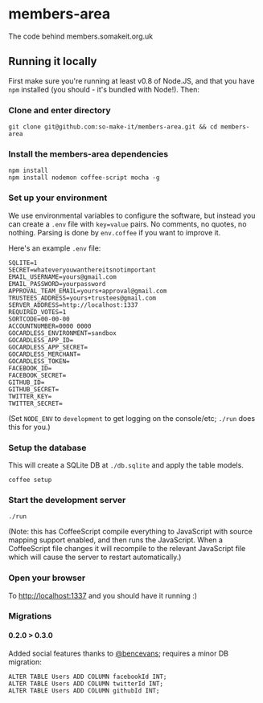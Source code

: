 members-area
============

The code behind members.somakeit.org.uk

Running it locally
------------------

First make sure you're running at least v0.8 of Node.JS, and that you
have `npm` installed (you should - it's bundled with Node!). Then:

### Clone and enter directory
`git clone git@github.com:so-make-it/members-area.git && cd members-area`

### Install the members-area dependencies
```
npm install
npm install nodemon coffee-script mocha -g
```

### Set up your environment
We use environmental variables to configure the software, but instead
you can create a `.env` file with `key=value` pairs. No comments, no
quotes, no nothing. Parsing is done by `env.coffee` if you want to
improve it.

Here's an example `.env` file:

```
SQLITE=1
SECRET=whateveryouwanthereitsnotimportant
EMAIL_USERNAME=yours@gmail.com
EMAIL_PASSWORD=yourpassword
APPROVAL_TEAM_EMAIL=yours+approval@gmail.com
TRUSTEES_ADDRESS=yours+trustees@gmail.com
SERVER_ADDRESS=http://localhost:1337
REQUIRED_VOTES=1
SORTCODE=00-00-00
ACCOUNTNUMBER=0000 0000
GOCARDLESS_ENVIRONMENT=sandbox
GOCARDLESS_APP_ID=
GOCARDLESS_APP_SECRET=
GOCARDLESS_MERCHANT=
GOCARDLESS_TOKEN=
FACEBOOK_ID=
FACEBOOK_SECRET=
GITHUB_ID=
GITHUB_SECRET=
TWITTER_KEY=
TWITTER_SECRET=
```

(Set `NODE_ENV` to `development` to get logging on the console/etc;
`./run` does this for you.)

### Setup the database

This will create a SQLite DB at `./db.sqlite` and apply the table models.

`coffee setup`

### Start the development server
`./run`

(Note: this has CoffeeScript compile everything to JavaScript with
source mapping support enabled, and then runs the JavaScript. When a
CoffeeScript file changes it will recompile to the relevant JavaScript
file which will cause the server to restart automatically.)

### Open your browser
To [http://localhost:1337](http://localhost:1337) and you should have it running :)

### Migrations

#### 0.2.0 > 0.3.0

Added social features thanks to [@bencevans][]; requires a minor DB
migration:

    ALTER TABLE Users ADD COLUMN facebookId INT;
    ALTER TABLE Users ADD COLUMN twitterId INT;
    ALTER TABLE Users ADD COLUMN githubId INT;


[@bencevans]: https://github.com/bencevans
